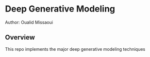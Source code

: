 # Deep Generative Modeling 

Author: Oualid Missaoui 


## Overview 

This repo implements the major deep generative modeling techniques 